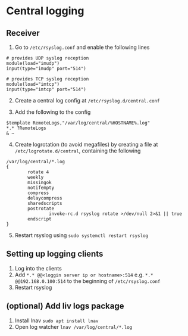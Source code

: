# Central logging

## Receiver

1. Go to `/etc/rsyslog.conf` and enable the following lines

```
# provides UDP syslog reception
module(load="imudp")
input(type="imudp" port="514")

# provides TCP syslog reception
module(load="imtcp")
input(type="imtcp" port="514")
```

2. Create a central log config at `/etc/rsyslog.d/central.conf`

3. Add the following to the config

```
$template RemoteLogs,"/var/log/central/%HOSTNAME%.log"
*.* ?RemoteLogs
& ~
```
4. Create logrotation (to avoid megafiles) by creating a file at `/etc/logrotate.d/central`, containing the following
```
/var/log/central/*.log
{
        rotate 4
        weekly
        missingok
        notifempty
        compress
        delaycompress
        sharedscripts
        postrotate
                invoke-rc.d rsyslog rotate >/dev/null 2>&1 || true
        endscript
}
```

5. Restart rsyslog using `sudo systemctl restart rsyslog`


## Setting up logging clients

1. Log into the clients
2. Add `*.* @@<loggin server ip or hostname>:514` e.g. `*.* @@192.168.0.100:514`  to the beginning of `/etc/rsyslog.conf`
3. Restart rsyslog


## (optional) Add liv logs package

1. Install lnav `sudo apt install lnav`
2. Open log watcher `lnav /var/log/central/*.log`
